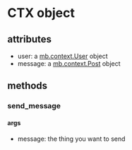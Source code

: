 <p align="center">
<h1>CTX object</h1>
</p>

## attributes

- user: a [mb.context.User](./user.md) object 
- message: a [mb.context.Post](./Post.md) object 

## methods

### send_message

#### args

- message: the thing you want to send

